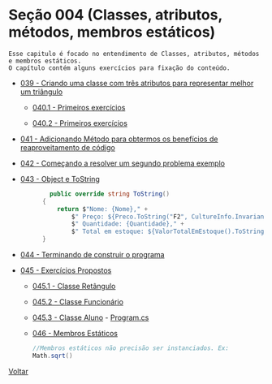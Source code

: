 # Seção 004 (Classes, atributos, métodos, membros estáticos)

    Esse capitulo é focado no entendimento de Classes, atributos, métodos e membros estáticos.
    O capítulo contém alguns exercícios para fixação do conteúdo.
* [039 - Criando uma classe com três atributos para representar melhor um triângulo](./039_ClasseTriangulo_C_OOP/)

  * [040.1 - Primeiros exercícios](./040_Exercicios/040_Exerc%C3%ADcio01/)

  * [040.2 - Primeiros exercícios](./040_Exercicios/040_Exercicio02/)

* [041 - Adicionando Método para obtermos os benefícios de reaproveitamento de código](./041_ClasseTriangulo_C_OOP_Add_Metodo//)

* [042 - Começando a resolver um segundo problema exemplo](./042_PrecoDoProduto/)

* [043 - Object e ToString](./043_PrecoDoProduto_Object_ToString/)
  ```csharp
          public override string ToString()
        {
            return $"Nome: {Nome}," +
                $" Preço: ${Preco.ToString("F2", CultureInfo.InvariantCulture)}," +
                $" Quantidade: {Quantidade}," +
                $" Total em estoque: ${ValorTotalEmEstoque().ToString("F2", CultureInfo.InvariantCulture)}";
        }
  ```

* [044 - Terminando de construir o programa](./043_PrecoDoProduto_Object_ToString/)

* [045 - Exercícios Propostos](./043_PrecoDoProduto_Object_ToString/)

  * [045.1 - Classe Retângulo](./045_1_ClasseRetangulo/Retangulo.cs)

  * [045.2 - Classe Funcionário](./045_2_Funcionario/Funcionario.cs)



  * [045.3 - Classe Aluno](./045_3_Aluno/Aluno.cs) - [Program.cs](./045_1_ClasseRetangulo/Program.cs)

  * [046 - Membros Estáticos](./readme.md)

    ```C#
    //Membros estáticos não precisão ser instanciados. Ex: 
    Math.sqrt()
    ```

[Voltar](../README.md)